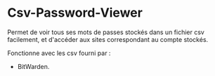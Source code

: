 # Csv-Password-Viewer
Permet de voir tous ses mots de passes stockés dans un fichier csv facilement, et d'accéder aux sites correspondant au compte stockés.

Fonctionne avec les csv fourni par :
- BitWarden.
